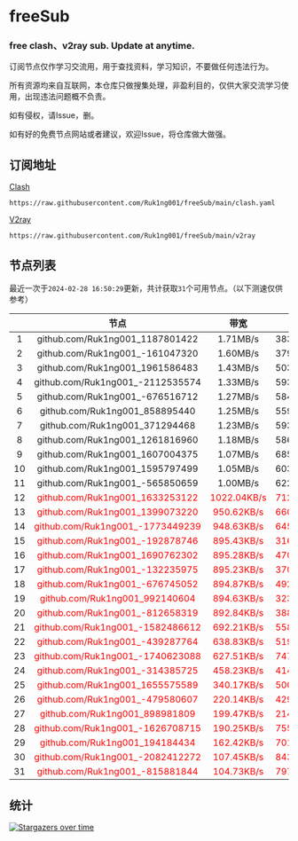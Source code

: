 # freeSub
### free clash、v2ray sub. Update at anytime.

订阅节点仅作学习交流用，用于查找资料，学习知识，不要做任何违法行为。

所有资源均来自互联网，本仓库只做搜集处理，非盈利目的，仅供大家交流学习使用，出现违法问题概不负责。

如有侵权，请Issue，删。

如有好的免费节点网站或者建议，欢迎Issue，将仓库做大做强。

## 订阅地址
[Clash](https://raw.githubusercontent.com/Ruk1ng001/freeSub/main/clash.yaml)
```
https://raw.githubusercontent.com/Ruk1ng001/freeSub/main/clash.yaml
```
[V2ray](https://raw.githubusercontent.com/Ruk1ng001/freeSub/main/v2ray)
```
https://raw.githubusercontent.com/Ruk1ng001/freeSub/main/v2ray
```

## 节点列表

最近一次于`2024-02-28 16:50:29`更新，共计获取`31`个可用节点。（以下测速仅供参考）

|  | 节点 | 带宽 | 延迟 |
|:-:|:--:|:--:|:--:|
 | 1 | github.com/Ruk1ng001_1187801422 | 1.71MB/s | 383.00ms |
 | 2 | github.com/Ruk1ng001_-161047320 | 1.60MB/s | 379.00ms |
 | 3 | github.com/Ruk1ng001_1961586483 | 1.43MB/s | 503.00ms |
 | 4 | github.com/Ruk1ng001_-2112535574 | 1.33MB/s | 593.00ms |
 | 5 | github.com/Ruk1ng001_-676516712 | 1.27MB/s | 584.00ms |
 | 6 | github.com/Ruk1ng001_858895440 | 1.25MB/s | 559.00ms |
 | 7 | github.com/Ruk1ng001_371294468 | 1.23MB/s | 593.00ms |
 | 8 | github.com/Ruk1ng001_1261816960 | 1.18MB/s | 586.00ms |
 | 9 | github.com/Ruk1ng001_1607004375 | 1.07MB/s | 685.00ms |
 | 10 | github.com/Ruk1ng001_1595797499 | 1.05MB/s | 603.00ms |
 | 11 | github.com/Ruk1ng001_-565850659 | 1.00MB/s | 622.00ms |
 | 12 | <font color=red>github.com/Ruk1ng001_1633253122</font> | <font color=red>1022.04KB/s</font> | <font color=red>712.00ms</font> |
 | 13 | <font color=red>github.com/Ruk1ng001_1399073220</font> | <font color=red>950.62KB/s</font> | <font color=red>660.00ms</font> |
 | 14 | <font color=red>github.com/Ruk1ng001_-1773449239</font> | <font color=red>948.63KB/s</font> | <font color=red>645.00ms</font> |
 | 15 | <font color=red>github.com/Ruk1ng001_-192878746</font> | <font color=red>895.43KB/s</font> | <font color=red>316.00ms</font> |
 | 16 | <font color=red>github.com/Ruk1ng001_1690762302</font> | <font color=red>895.28KB/s</font> | <font color=red>470.00ms</font> |
 | 17 | <font color=red>github.com/Ruk1ng001_-132235975</font> | <font color=red>895.23KB/s</font> | <font color=red>370.00ms</font> |
 | 18 | <font color=red>github.com/Ruk1ng001_-676745052</font> | <font color=red>894.87KB/s</font> | <font color=red>492.00ms</font> |
 | 19 | <font color=red>github.com/Ruk1ng001_992140604</font> | <font color=red>894.63KB/s</font> | <font color=red>323.00ms</font> |
 | 20 | <font color=red>github.com/Ruk1ng001_-812658319</font> | <font color=red>892.84KB/s</font> | <font color=red>388.00ms</font> |
 | 21 | <font color=red>github.com/Ruk1ng001_-1582486612</font> | <font color=red>692.21KB/s</font> | <font color=red>558.00ms</font> |
 | 22 | <font color=red>github.com/Ruk1ng001_-439287764</font> | <font color=red>638.83KB/s</font> | <font color=red>519.00ms</font> |
 | 23 | <font color=red>github.com/Ruk1ng001_-1740623088</font> | <font color=red>627.51KB/s</font> | <font color=red>747.00ms</font> |
 | 24 | <font color=red>github.com/Ruk1ng001_-314385725</font> | <font color=red>458.23KB/s</font> | <font color=red>414.00ms</font> |
 | 25 | <font color=red>github.com/Ruk1ng001_1655575589</font> | <font color=red>340.17KB/s</font> | <font color=red>500.00ms</font> |
 | 26 | <font color=red>github.com/Ruk1ng001_-479580607</font> | <font color=red>220.14KB/s</font> | <font color=red>429.00ms</font> |
 | 27 | <font color=red>github.com/Ruk1ng001_898981809</font> | <font color=red>199.47KB/s</font> | <font color=red>214.00ms</font> |
 | 28 | <font color=red>github.com/Ruk1ng001_-1626708715</font> | <font color=red>190.25KB/s</font> | <font color=red>755.00ms</font> |
 | 29 | <font color=red>github.com/Ruk1ng001_194184434</font> | <font color=red>162.42KB/s</font> | <font color=red>701.00ms</font> |
 | 30 | <font color=red>github.com/Ruk1ng001_-2082412272</font> | <font color=red>107.45KB/s</font> | <font color=red>843.00ms</font> |
 | 31 | <font color=red>github.com/Ruk1ng001_-815881844</font> | <font color=red>104.73KB/s</font> | <font color=red>797.00ms</font> |


## 统计

[![Stargazers over time](https://starchart.cc/Ruk1ng001/freeSub.svg)](https://starchart.cc/Ruk1ng001/freeSub)